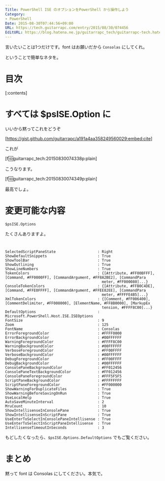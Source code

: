 ```yaml
---
Title: PowerShell ISE のオプションをPowerShell から操作しよう
Category:
- PowerShell
Date: 2015-08-30T07:44:56+09:00
URL: https://tech.guitarrapc.com/entry/2015/08/30/074456
EditURL: https://blog.hatena.ne.jp/guitarrapc_tech/guitarrapc-tech.hatenablog.com/atom/entry/6653458415119490159
---
```


言いたいことは1つだけです。font はお願いだから ```Consolas``` にしてくれ。

ということで簡単なネタを。

# 目次

[:contents]

# すべては $psISE.Option に

いいから黙ってこれをどうぞ

[https://gist.github.com/guitarrapc/a191a4aa358249560029:embed:cite]

これが

[f:id:guitarrapc_tech:20150830074338p:plain]

こうなります。

[f:id:guitarrapc_tech:20150830074349p:plain]

最高でしょ。

# 変更可能な内容

```
$psISE.Options
```

たくさんありますよ。

```


SelectedScriptPaneState                   : Right
ShowDefaultSnippets                       : True
ShowToolBar                               : True
ShowOutlining                             : True
ShowLineNumbers                           : True
TokenColors                               : {[Attribute, #FF00BFFF], [Command, #FF0000FF], [CommandArgument, #FF8A2BE2], [CommandPara
                                            meter, #FF000080]...}
ConsoleTokenColors                        : {[Attribute, #FFB0C4DE], [Command, #FFE0FFFF], [CommandArgument, #FFEE82EE], [CommandPara
                                            meter, #FFFFE4B5]...}
XmlTokenColors                            : {[Comment, #FF006400], [CommentDelimiter, #FF008000], [ElementName, #FF8B0000], [MarkupEx
                                            tension, #FFFF8C00]...}
DefaultOptions                            : Microsoft.PowerShell.Host.ISE.ISEOptions
FontSize                                  : 9
Zoom                                      : 125
FontName                                  : Consolas
ErrorForegroundColor                      : #FFFF0000
ErrorBackgroundColor                      : #00FFFFFF
WarningForegroundColor                    : #FFFF8C00
WarningBackgroundColor                    : #00FFFFFF
VerboseForegroundColor                    : #FF00FFFF
VerboseBackgroundColor                    : #00FFFFFF
DebugForegroundColor                      : #FF00FFFF
DebugBackgroundColor                      : #00FFFFFF
ConsolePaneBackgroundColor                : #FF012456
ConsolePaneTextBackgroundColor            : #FF012456
ConsolePaneForegroundColor                : #FFF5F5F5
ScriptPaneBackgroundColor                 : #FFFFFFFF
ScriptPaneForegroundColor                 : #FF000000
ShowWarningForDuplicateFiles              : True
ShowWarningBeforeSavingOnRun              : True
UseLocalHelp                              : True
AutoSaveMinuteInterval                    : 2
MruCount                                  : 10
ShowIntellisenseInConsolePane             : True
ShowIntellisenseInScriptPane              : True
UseEnterToSelectInConsolePaneIntellisense : True
UseEnterToSelectInScriptPaneIntellisense  : True
IntellisenseTimeoutInSeconds              : 3
```


もどしたくなったら、```$psISE.Options.DefaultOptions``` でもご覧ください。

# まとめ

黙って font は Consolas にしてください。本気で。
